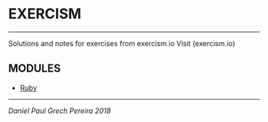 # EXERCISM
---

Solutions and notes for exercises from exercism.io
Visit (exercism.io)

## MODULES

- [Ruby](https://github.com/pereiradaniel/exercism/tree/master/ruby/hello-world)

---
_*Daniel Paul Grech Pereira 2018*_
